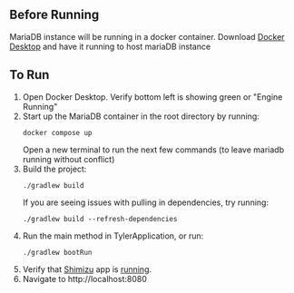 ## Before Running
MariaDB instance will be running in a docker container. 
Download [Docker Desktop](https://www.docker.com/products/docker-desktop/)
and have it running to host mariaDB instance

## To Run
1. Open Docker Desktop. Verify bottom left is showing green or "Engine Running"
2. Start up the MariaDB container in the root directory by running:
    ```
   docker compose up
   ```
   Open a new terminal to run the next few commands (to leave mariadb running without conflict)
3.  Build the project:
    ```
    ./gradlew build
    ```
    If you are seeing issues with pulling in dependencies, try running:
    ```
    ./gradlew build --refresh-dependencies
    ```
4. Run the main method in TylerApplication, or run:
    ```
   ./gradlew bootRun
   ```
5. Verify that [Shimizu](https://github.com/noahwenck/shimizu) app is [running](http://localhost:5000/ping).
6. Navigate to http://localhost:8080

